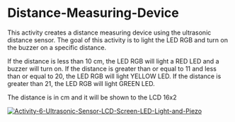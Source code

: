 # Distance-Measuring-Device

This activity creates a distance measuring device using the ultrasonic distance sensor. 
The goal of this activity is to light the LED RGB and turn on the buzzer on a specific distance. 

If the distance is less than 10 cm, the LED RGB will light a RED LED and a buzzer will turn on. 
If the distance is greater than or equal to 11 and less than or equal to 20, the LED RGB will light YELLOW LED.
If the distance is greater than 21, the LED RGB will light GREEN LED. 

The distance is in cm and it will be shown to the LCD 16x2

<a href="https://ibb.co/Prg0BSk"><img src="https://i.ibb.co/hgVwpq0/Activity-6-Ultrasonic-Sensor-LCD-Screen-LED-Light-and-Piezo.png" alt="Activity-6-Ultrasonic-Sensor-LCD-Screen-LED-Light-and-Piezo" border="0"></a><br /><a target='_blank' href='https://imgbb.com/'></a><br />
